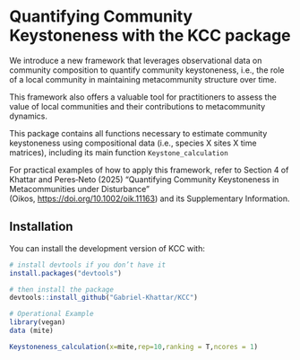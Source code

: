 
# Quantifying Community Keystoneness with the KCC package

<!-- badges: start -->
<!-- badges: end -->
We introduce a new framework that leverages observational data on community composition to quantify community keystoneness, i.e., the role of a local community in maintaining metacommunity structure over time. 

This framework also offers a valuable tool for practitioners to assess the value of local communities and their contributions to metacommunity dynamics. 

This package contains all functions necessary to estimate community keystoneness using compositional data (i.e., species X sites X time matrices), including its main function `Keystone_calculation`


For practical examples of how to apply this framework, refer to Section 4 of Khattar and Peres‑Neto (2025) “Quantifying Community Keystoneness in Metacommunities under Disturbance” (Oikos, https://doi.org/10.1002/oik.11163) and its Supplementary Information.

## Installation

You can install the development version of KCC with:

``` r
# install devtools if you don’t have it
install.packages("devtools")

# then install the package
devtools::install_github("Gabriel-Khattar/KCC")

# Operational Example
library(vegan)
data (mite)

Keystoneness_calculation(x=mite,rep=10,ranking = T,ncores = 1)


```




